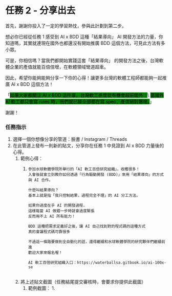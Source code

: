 # 任務 2 - 分享出去

首先，謝謝你投入了一定的學習熱忱，參與此計劃到第二步。

想必你已經從任務 1 感受到 AI x BDD 這種「結果導向」 AI 開發方法的力量，你知道嗎，其實就連現在國外也都還沒有開始推廣 BDD 這個方法，可見此方法有多小眾。

可是，你相信嗎？當我們都開始實踐這套「結果導向」 的開發方法之後，台灣軟體企業的產值就能百倍倍增，在軟體領域彎道超車。

因此，希望你能夠能夠分享一下你的心得！讓更多台灣的軟體工程師都能夠一起推廣 AI x BDD 這個方法！

「<mark style="background-color:green;">如果大家都關注 AI x BDD 這件事，台灣軟工進度就有機會超前國外；</mark>\ <mark style="background-color:green;">當國外 AI 軟工都只會寫 rules 時，我們就已經全部都在寫 spec，產值絕對爆增。</mark>」

謝謝！

### 任務指示

1. 選擇一個你想像分享的管道：臉書 / Instagram / Threads
2. 在此管道上發布一則新的貼文，分享你在任務 1 中見證到 AI x BDD 力量後的心得。
   1. 範例心得：
      1. ```
         參加水球軟體學院所舉行的「AI 軟工百倍研究組織」，收穫很多！
         入會後就會立刻教你如何透過「行為驅動開發 (BDD)」來用「結果導向」的方式與 AI 合作。

         什麼叫結果導向？
         基本上就是指「我只控制結果，過程完全不理」的 AI 分工方法。

         如果你過度在乎 AI 的開發過程，
         這樣每當 AI 做錯一步時就會過度緊張
         反而用不上 AI 所有能力！

         BDD 這種把需求定義好之後，讓 AI 自己找到對的程式碼的這種方式
         真的會讓程式碼可靠很多

         不過這一條路要做到全自動化的話，還得繼續和水球軟體學院的研究夥伴們繼續前進
         歡迎大家來報名喔！

         AI 軟工百倍研究組織入口：https://waterballsa.gitbook.io/ai-100x-se


         ```
   2. 將上述貼文截圖（任務結尾提交審核時，會要求你提供此截圖）
      1. 範例截圖：
         1.
